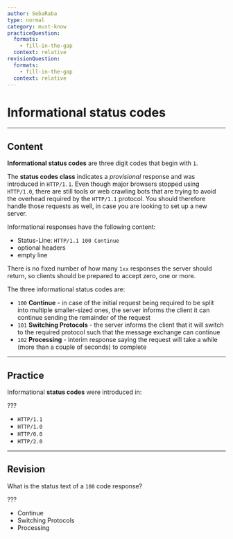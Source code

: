```yaml
---
author: SebaRaba
type: normal
category: must-know
practiceQuestion:
  formats:
    - fill-in-the-gap
  context: relative
revisionQuestion:
  formats:
    - fill-in-the-gap
  context: relative
---
```


# Informational status codes


---

## Content

**Informational status codes** are three digit codes that begin with `1`.

The **status codes class** indicates a *provisional* response and was introduced in `HTTP/1.1`. Even though major browsers stopped using `HTTP/1.0`, there are still tools or web crawling bots that are trying to avoid the overhead required by the `HTTP/1.1` protocol. You should therefore handle those requests as well, in case you are looking to set up a new server.

Informational responses have the following content:

- Status-Line: `HTTP/1.1 100 Continue`
- optional headers
- empty line

There is no fixed number of how many `1xx` responses the server should return, so clients should be prepared to accept zero, one or more.

The three informational status codes are:

- `100` **Continue** - in case of the initial request being required to be split into multiple smaller-sized ones, the server informs the client it can continue sending the remainder of the request
- `101` **Switching Protocols** - the server informs the client that it will switch to the required protocol such that the message exchange can continue
- `102` **Processing** - interim response saying the request will take a while (more than a couple of seconds) to complete


---

## Practice

Informational **status codes** were introduced in:

???

- `HTTP/1.1`
- `HTTP/1.0`
- `HTTP/0.0`
- `HTTP/2.0`


---

## Revision

What is the status text of a `100` code response?

???

- Continue
- Switching Protocols
- Processing
